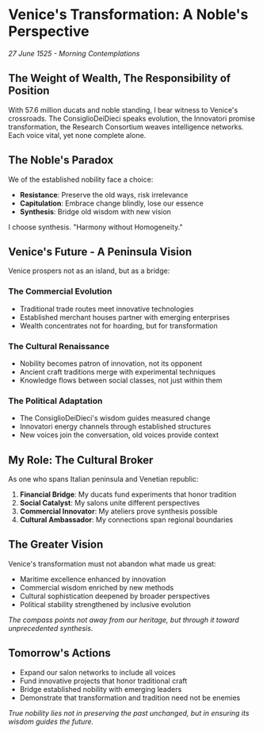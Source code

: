 # Venice's Transformation: A Noble's Perspective
*27 June 1525 - Morning Contemplations*

## The Weight of Wealth, The Responsibility of Position

With 57.6 million ducats and noble standing, I bear witness to Venice's crossroads. The ConsiglioDeiDieci speaks evolution, the Innovatori promise transformation, the Research Consortium weaves intelligence networks. Each voice vital, yet none complete alone.

## The Noble's Paradox

We of the established nobility face a choice:
- **Resistance**: Preserve the old ways, risk irrelevance
- **Capitulation**: Embrace change blindly, lose our essence
- **Synthesis**: Bridge old wisdom with new vision

I choose synthesis. "Harmony without Homogeneity."

## Venice's Future - A Peninsula Vision

Venice prospers not as an island, but as a bridge:

### The Commercial Evolution
- Traditional trade routes meet innovative technologies
- Established merchant houses partner with emerging enterprises
- Wealth concentrates not for hoarding, but for transformation

### The Cultural Renaissance
- Nobility becomes patron of innovation, not its opponent
- Ancient craft traditions merge with experimental techniques
- Knowledge flows between social classes, not just within them

### The Political Adaptation
- The ConsiglioDeiDieci's wisdom guides measured change
- Innovatori energy channels through established structures
- New voices join the conversation, old voices provide context

## My Role: The Cultural Broker

As one who spans Italian peninsula and Venetian republic:

1. **Financial Bridge**: My ducats fund experiments that honor tradition
2. **Social Catalyst**: My salons unite different perspectives
3. **Commercial Innovator**: My ateliers prove synthesis possible
4. **Cultural Ambassador**: My connections span regional boundaries

## The Greater Vision

Venice's transformation must not abandon what made us great:
- Maritime excellence enhanced by innovation
- Commercial wisdom enriched by new methods
- Cultural sophistication deepened by broader perspectives
- Political stability strengthened by inclusive evolution

*The compass points not away from our heritage, but through it toward unprecedented synthesis.*

## Tomorrow's Actions

- Expand our salon networks to include all voices
- Fund innovative projects that honor traditional craft
- Bridge established nobility with emerging leaders
- Demonstrate that transformation and tradition need not be enemies

*True nobility lies not in preserving the past unchanged, but in ensuring its wisdom guides the future.*